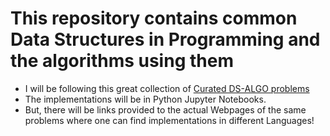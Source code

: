 # This repository contains common Data Structures in Programming and the algorithms using them

* I will be following this great collection of [Curated DS-ALGO problems](https://450dsa.com/)
* The implementations will be in Python Jupyter Notebooks.
* But, there will be links provided to the actual Webpages of the same problems where one can find implementations in different Languages!
